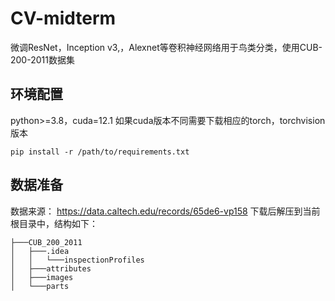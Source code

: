 # CV-midterm
微调ResNet，Inception v3,，Alexnet等卷积神经网络用于鸟类分类，使用CUB-200-2011数据集

## 环境配置
python>=3.8，cuda=12.1
如果cuda版本不同需要下载相应的torch，torchvision版本
```
pip install -r /path/to/requirements.txt
```

## 数据准备
数据来源：
https://data.caltech.edu/records/65de6-vp158
下载后解压到当前根目录中，结构如下：
```
├───CUB_200_2011
│   ├───.idea
│   │   └───inspectionProfiles
│   ├───attributes
│   ├───images
│   └───parts
```
